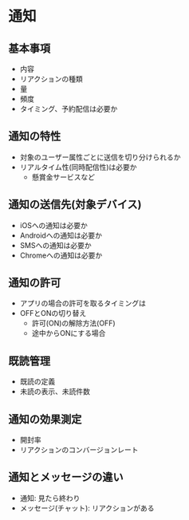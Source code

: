 # 通知

## 基本事項

* 内容
* リアクションの種類
* 量
* 頻度
* タイミング、予約配信は必要か

## 通知の特性

* 対象のユーザー属性ごとに送信を切り分けられるか
* リアルタイム性(同時配信性)は必要か
	* 懸賞金サービスなど

## 通知の送信先(対象デバイス)

* iOSへの通知は必要か
* Androidへの通知は必要か
* SMSへの通知は必要か
* Chromeへの通知は必要か

## 通知の許可

* アプリの場合の許可を取るタイミングは
* OFFとONの切り替え
	* 許可(ON)の解除方法(OFF)
	* 途中からONにする場合

## 既読管理

* 既読の定義
* 未読の表示、未読件数

## 通知の効果測定

* 開封率
* リアクションのコンバージョンレート

## 通知とメッセージの違い

* 通知: 見たら終わり
* メッセージ(チャット): リアクションがある